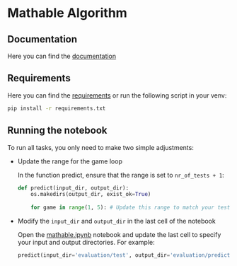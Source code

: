 # Mathable Algorithm

## Documentation

Here you can find the [documentation](./DOCUMENTATION.md)

## Requirements

Here you can find the
[requirements](./requirements.txt) or run the following script in your venv:

```bash
pip install -r requirements.txt
```

## Running the notebook

To run all tasks, you only need to make two simple adjustments:

* Update the range for the game loop

    In the function predict, ensure that the range is set to ```nr_of_tests + 1```:

    ```py
    def predict(input_dir, output_dir):
        os.makedirs(output_dir, exist_ok=True)
        
        for game in range(1, 5): # Update this range to match your test count
    ```

* Modify the ```input_dir``` and ```output_dir``` in the last cell of the notebook

    Open the [mathable.ipynb](mathable.ipynb) notebook and update the last cell to specify your input and output directories. For example:

    ```py
   predict(input_dir='evaluation/test', output_dir='evaluation/predictions')
    ```